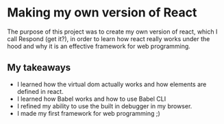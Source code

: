 # Making my own version of React
The purpose of this project was to create my own version of react, which I call Respond (get it?), in order to learn how react really works under the hood and why it is an effective framework for web programming.

## My takeaways
* I learned how the virtual dom actually works and how elements are defined in react.
* I learned how Babel works and how to use Babel CLI
* I refined my ability to use the built in debugger in my browser.
* I made my first framework for web programming ;)
